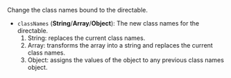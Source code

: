 Change the class names bound to the directable.

* `classNames` (**String**/**Array**/**Object**): The new class names for the directable.
  1. String: replaces the current class names.
  2. Array: transforms the array into a string and replaces the current class names.
  3. Object: assigns the values of the object to any previous class names object.
